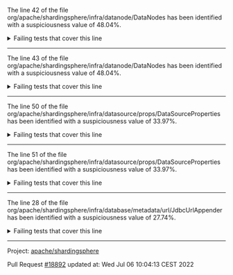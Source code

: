 The line 42 of the file org/apache/shardingsphere/infra/datanode/DataNodes has been identified with a suspiciousness value of 48.04%.

<details>
     <summary>Failing tests that cover this line</summary>

- `org.apache.shardingsphere.infra.datanode.DataNodesTest#assertGetDataNodesForShardingTableWithoutDataNodeContainedRule`
- `org.apache.shardingsphere.infra.datanode.DataNodesTest#assertGetDataNodesForShardingTableWithDataNodeContainedRuleWithoutDataSourceContainedRule`
- `org.apache.shardingsphere.infra.datanode.DataNodesTest#assertGetDataNodesForSingleTableWithDataNodeContainedRuleWithoutDataSourceContainedRule`
- `org.apache.shardingsphere.infra.datanode.DataNodesTest#assertGetDataNodesForSingleTableWithoutDataNodeContainedRule`
- `org.apache.shardingsphere.infra.datanode.DataNodesTest#assertGetDataNodesForSingleTableWithDataNodeContainedRuleAndDataSourceContainedRule`
- `org.apache.shardingsphere.infra.datanode.DataNodesTest#assertGetDataNodesForShardingTableWithDataNodeContainedRuleAndDataSourceContainedRule`
</details>

***

The line 43 of the file org/apache/shardingsphere/infra/datanode/DataNodes has been identified with a suspiciousness value of 48.04%.

<details>
     <summary>Failing tests that cover this line</summary>

- `org.apache.shardingsphere.infra.datanode.DataNodesTest#assertGetDataNodesForShardingTableWithoutDataNodeContainedRule`
- `org.apache.shardingsphere.infra.datanode.DataNodesTest#assertGetDataNodesForShardingTableWithDataNodeContainedRuleWithoutDataSourceContainedRule`
- `org.apache.shardingsphere.infra.datanode.DataNodesTest#assertGetDataNodesForSingleTableWithDataNodeContainedRuleWithoutDataSourceContainedRule`
- `org.apache.shardingsphere.infra.datanode.DataNodesTest#assertGetDataNodesForSingleTableWithoutDataNodeContainedRule`
- `org.apache.shardingsphere.infra.datanode.DataNodesTest#assertGetDataNodesForSingleTableWithDataNodeContainedRuleAndDataSourceContainedRule`
- `org.apache.shardingsphere.infra.datanode.DataNodesTest#assertGetDataNodesForShardingTableWithDataNodeContainedRuleAndDataSourceContainedRule`
</details>

***

The line 50 of the file org/apache/shardingsphere/infra/datasource/props/DataSourceProperties has been identified with a suspiciousness value of 33.97%.

<details>
     <summary>Failing tests that cover this line</summary>

- `org.apache.shardingsphere.infra.yaml.config.swapper.YamlDataSourcePropertiesSwapperTest#assertSwapToDataSources`
- `org.apache.shardingsphere.infra.datasource.props.DataSourcePropertiesTest#assertNotEqualsWithDifferentDataSourceClassName`
- `org.apache.shardingsphere.infra.datasource.props.DataSourcePropertiesTest#assertDifferentHashCodeWithDifferentDataSourceClassName`
</details>

***

The line 51 of the file org/apache/shardingsphere/infra/datasource/props/DataSourceProperties has been identified with a suspiciousness value of 33.97%.

<details>
     <summary>Failing tests that cover this line</summary>

- `org.apache.shardingsphere.infra.yaml.config.swapper.YamlDataSourcePropertiesSwapperTest#assertSwapToDataSources`
- `org.apache.shardingsphere.infra.datasource.props.DataSourcePropertiesTest#assertNotEqualsWithDifferentDataSourceClassName`
- `org.apache.shardingsphere.infra.datasource.props.DataSourcePropertiesTest#assertDifferentHashCodeWithDifferentDataSourceClassName`
</details>

***

The line 28 of the file org/apache/shardingsphere/infra/database/metadata/url/JdbcUrlAppender has been identified with a suspiciousness value of 27.74%.

<details>
     <summary>Failing tests that cover this line</summary>

- `org.apache.shardingsphere.infra.database.metadata.url.JdbcUrlAppenderTest#assertAppendQueryPropertiesWithOriginalQueryProperties`
- `org.apache.shardingsphere.infra.database.metadata.url.JdbcUrlAppenderTest#assertAppendQueryPropertiesWithoutOriginalQueryProperties`
</details>

***

Project: [apache/shardingsphere](https://github.com/apache/shardingsphere)

Pull Request [#18892](https://github.com/apache/shardingsphere/pull/18892) updated at: Wed Jul 06 10:04:13 CEST 2022